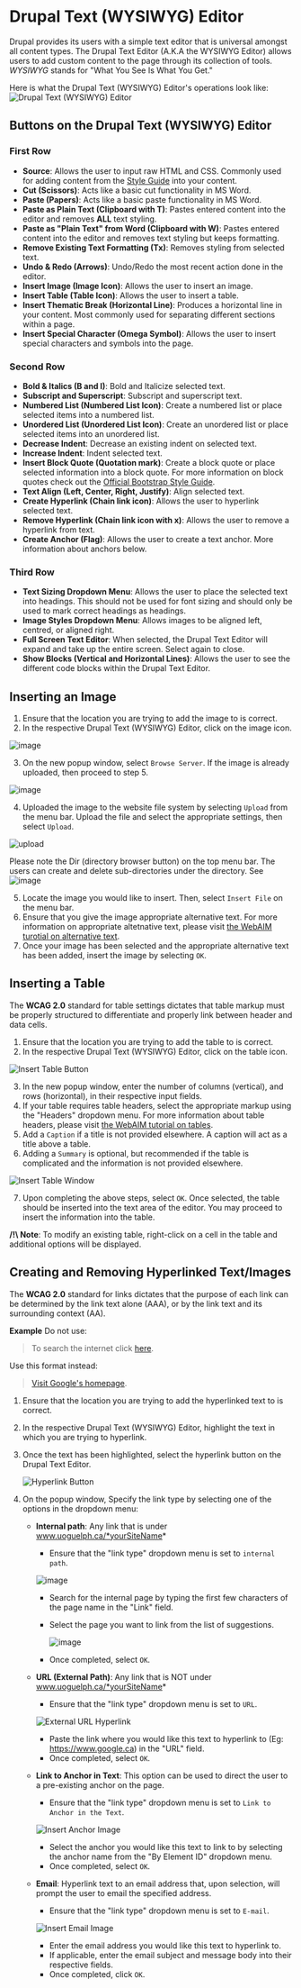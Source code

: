 #  Drupal Text (WYSIWYG) Editor

Drupal provides its users with a simple text editor that is universal amongst all content types. The Drupal Text Editor (A.K.A the WYSIWYG Editor) allows users to add custom content to the page through its collection of tools. *WYSIWYG* stands for "What You See Is What You Get."

Here is what the Drupal Text (WYSIWYG) Editor's operations look like:
![Drupal Text (WYSIWYG) Editor](images/wysiwyg-operation.png)

## Buttons on the Drupal Text (WYSIWYG) Editor
### First Row
* **Source**: Allows the user to input raw HTML and CSS. Commonly used for adding content from the [Style Guide](styleguide.md) into your content.
* **Cut (Scissors)**: Acts like a basic cut functionality in MS Word.
* **Paste (Papers)**: Acts like a basic paste functionality in MS Word.
* **Paste as Plain Text (Clipboard with T)**: Pastes entered content into the editor and removes **ALL** text styling.
* **Paste as "Plain Text" from Word (Clipboard with W)**: Pastes entered content into the editor and removes text styling but keeps formatting.
* **Remove Existing Text Formatting (Tx)**: Removes styling from selected text.
* **Undo & Redo (Arrows)**: Undo/Redo the most recent action done in the editor.
* **Insert Image (Image Icon)**: Allows the user to insert an image.
* **Insert Table (Table Icon)**: Allows the user to insert a table.
* **Insert Thematic Break (Horizontal Line)**: Produces a horizontal line in your content. Most commonly used for separating different sections within a page. 
* **Insert Special Character (Omega Symbol)**: Allows the user to insert special characters and symbols into the page.

### Second Row
* **Bold & Italics (B and I)**: Bold and Italicize selected text.
* **Subscript and Superscript**: Subscript and superscript text.
* **Numbered List (Numbered List Icon)**: Create a numbered list or place selected items into a numbered list.
* **Unordered List (Unordered List Icon)**: Create an unordered list or place selected items into an unordered list. 
* **Decrease Indent**: Decrease an existing indent on selected text.
* **Increase Indent**: Indent selected text.
* **Insert Block Quote (Quotation mark)**: Create a block quote or place selected information into a block quote. For more information on block quotes check out the [Official Bootstrap Style Guide](http://v4-alpha.getbootstrap.com/content/typography/#blockquotes).
* **Text Align (Left, Center, Right, Justify)**: Align selected text.
* **Create Hyperlink (Chain link icon)**: Allows the user to hyperlink selected text.
* **Remove Hyperlink (Chain link icon with x)**: Allows the user to remove a hyperlink from text.
* **Create Anchor (Flag)**: Allows the user to create a text anchor. More information about anchors below.

### Third Row
* **Text Sizing Dropdown Menu**: Allows the user to place the selected text into headings. This should not be used for font sizing and should only be used to mark correct headings as headings.
* **Image Styles Dropdown Menu**: Allows images to be aligned left, centred, or aligned right.
* **Full Screen Text Editor**: When selected, the Drupal Text Editor will expand and take up the entire screen. Select again to close.
* **Show Blocks (Vertical and Horizontal Lines)**: Allows the user to see the different code blocks within the Drupal Text Editor.

## Inserting an Image
1. Ensure that the location you are trying to add the image to is correct.
2. In the respective Drupal Text (WYSIWYG) Editor, click on the image icon.

 ![image](images/imgsel.png)
 
3. On the new popup window, select `Browse Server`. If the image is already uploaded, then proceed to step 5.

 ![image](images/imgprop.png)
 
4. Uploaded the image to the website file system by selecting `Upload` from the menu bar. Upload the file and select the appropriate settings, then select `Upload`.

 ![upload](images/dialogpic.png)
 
 Please note the Dir (directory browser button) on the top menu bar. The users can create and delete sub-directories under the <root> directory. See 
 ![image](images/browserDirButton.png)
 
5. Locate the image you would like to insert. Then, select `Insert File` on the menu bar.
6. Ensure that you give the image appropriate alternative text. For more information on appropriate altetnative text, please visit [the  WebAIM turotial on alternative text](http://webaim.org/techniques/alttext/).
7. Once your image has been selected and the appropriate alternative text has been added, insert the image by selecting `OK`.

## Inserting a Table 
The **WCAG 2.0** standard for table settings dictates that table markup must be properly structured to differentiate and properly link between header and data cells.

1. Ensure that the location you are trying to add the table to is correct.
2. In the respective Drupal Text (WYSIWYG) Editor, click on the table icon.

 ![Insert Table Button](images/insertab.png)
 
3. In the new popup window, enter the number of columns (vertical), and rows (horizontal), in their respective input fields.
4. If your table requires table headers, select the appropriate markup using the "Headers" dropdown menu. For more information about table headers, please visit [the WebAIM tutorial on tables](http://webaim.org/techniques/tables/data).
5. Add a `Caption` if a title is not provided elsewhere. A caption will act as a title above a table.
6. Adding a `Summary` is optional, but recommended if the table is complicated and the information is not provided elsewhere.

 ![Insert Table Window](images/insertTableWindow.png)
 
7. Upon completing the above steps, select `OK`. Once selected, the table should be inserted into the text area of the editor. You may proceed to insert the information into the table.

**/!\ Note**: To modify an existing table, right-click on a cell in the table and additional options will be displayed.

## Creating and Removing Hyperlinked Text/Images
The **WCAG 2.0** standard for links dictates that the purpose of each link can be determined by the link text alone (AAA), or by the link text and its surrounding context (AA).

**Example** Do not use:
> To search the internet click [here](https://www.google.ca).

Use this format instead:
> [Visit Google's homepage](https://www.google.ca).

1. Ensure that the location you are trying to add the hyperlinked text to is correct.
2. In the respective Drupal Text (WYSIWYG) Editor, highlight the text in which you are trying to hyperlink.
3. Once the text has been highlighted, select the hyperlink button on the Drupal Text Editor.

   ![Hyperlink Button](images/link%20icon.png)
   
4. On the popup window, Specify the link type by selecting one of the options in the dropdown menu:
    * **Internal path**: Any link that is under www.uoguelph.ca/*yourSiteName*
        * Ensure that the "link type" dropdown menu is set to `internal path`.
        
        ![image](images/ckeditorlinkinternalpath.png)
        
        * Search for the internal page by typing the first few characters of the page name in the "Link" field.
        * Select the page you want to link from the list of suggestions.
        
          ![image](images/ckeditorlinksuggestions.png)
          
        * Once completed, select `OK`.
    * **URL (External Path)**: Any link that is NOT under www.uoguelph.ca/*yourSiteName*
        * Ensure that the "link type" dropdown menu is set to `URL`.
        
        ![External URL Hyperlink](images/externalURL.png)
        
        * Paste the link where you would like this text to hyperlink to (Eg: https://www.google.ca) in the "URL" field.
        * Once completed, select `OK`.
   * **Link to Anchor in Text**: This option can be used to direct the user to a pre-existing anchor on the page.
        * Ensure that the "link type" dropdown menu is set to `Link to Anchor in the Text`.
        
        ![Insert Anchor Image](images/selectAnchor.png)
        
        * Select the anchor you would like this text to link to by selecting the anchor name from the "By Element ID" dropdown menu.
        * Once completed, select `OK`.
   * **Email**: Hyperlink text to an email address that, upon selection, will prompt the user to email the specified address.
        * Ensure that the "link type" dropdown menu is set to `E-mail`.
        
        ![Insert Email Image](images/emailLink.png)
        
        * Enter the email address you would like this text to hyperlink to.
        * If applicable, enter the email subject and message body into their respective fields.
        * Once completed, click `OK`.
